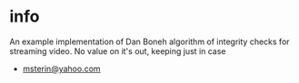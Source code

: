 # info

An example implementation of Dan Boneh algorithm of integrity checks
for streaming video.
No value on it's out, keeping just in case

- msterin@yahoo.com

